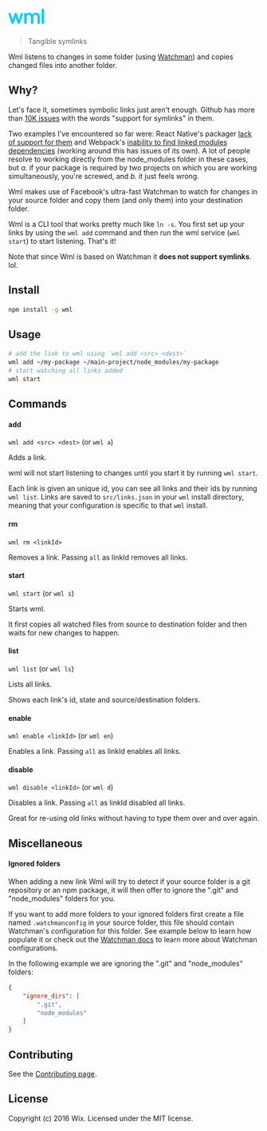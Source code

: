 # <img src="media/logo.png" width="72">

> Tangible symlinks

Wml listens to changes in some folder (using [Watchman](https://facebook.github.io/watchman/)) and copies changed files into another folder.

## Why?

Let's face it, sometimes symbolic links just aren't enough. Github has more than [10K issues](https://github.com/search?utf8=✓&q=support+for+symlinks&type=Issues) with the words "support for symlinks" in them. 

Two examples I've encountered so far were: React Native's packager [lack of support for them](https://github.com/facebook/react-native/issues/637) and Webpack's [inability to find linked modules dependencies](http://webpack.github.io/docs/troubleshooting.html#npm-linked-modules-doesn-t-find-their-dependencies) (working around this has issues of its own). A lot of people resolve to working directly from the node_modules folder in these cases, but *a.* if your package is required by two projects on which you are working simultaneously, you're screwed, and *b.* it just feels wrong.

Wml makes use of Facebook's ultra-fast Watchman to watch for changes in your source folder and copy them (and only them) into your destination folder.

Wml is a CLI tool that works pretty much like `ln -s`. You first set up your links by using the `wml add` command and then run the wml service (`wml start`) to start listening. That's it!

Note that since Wml is based on Watchman it **does not support symlinks**. lol.

## Install

```sh
npm install -g wml
```

## Usage

```sh
# add the link to wml using `wml add <src> <dest>`
wml add ~/my-package ~/main-project/node_modules/my-package
# start watching all links added
wml start
```

## Commands

#### add

`wml add <src> <dest>` (or `wml a`)

Adds a link.

wml will not start listening to changes until you start it by running `wml start`.

Each link is given an unique id, you can see all links and their ids by running `wml list`.
Links are saved to `src/links.json` in your `wml` install directory, meaning that 
your configuration is specific to that `wml` install.

#### rm

`wml rm <linkId>`

Removes a link. Passing `all` as linkId removes all links.

#### start

`wml start` (or `wml s`)

Starts wml.

It first copies all watched files from source to destination folder and then waits for new changes to happen.

#### list

`wml list` (or `wml ls`)

Lists all links.

Shows each link's id, state and source/destination folders.

#### enable

`wml enable <linkId>` (or `wml en`)

Enables a link. Passing `all` as linkId enables all links.

#### disable

`wml disable <linkId>` (or `wml d`)

Disables a link. Passing `all` as linkId disabled all links.

Great for re-using old links without having to type them over and over again.

## Miscellaneous

#### Ignored folders

When adding a new link Wml will try to detect if your source folder is a git repository or an npm package, it will then offer to ignore the ".git" and "node_modules" folders for you.

If you want to add more folders to your ignored folders first create a file named `.watchmanconfig` in your source folder, this file should contain Watchman's configuration for this folder. See example below to learn how populate it or check out the [Watchman docs](https://facebook.github.io/watchman/docs/config.html) to learn more about Watchman configurations. 

In the following example we are ignoring the ".git" and "node_modules" folders:

```json
{
    "ignore_dirs": [
        ".git",
        "node_modules"
    ]
}
```

## Contributing

See the [Contributing page](CONTRIBUTING.md).

## License

Copyright (c) 2016 Wix. Licensed under the MIT license.
